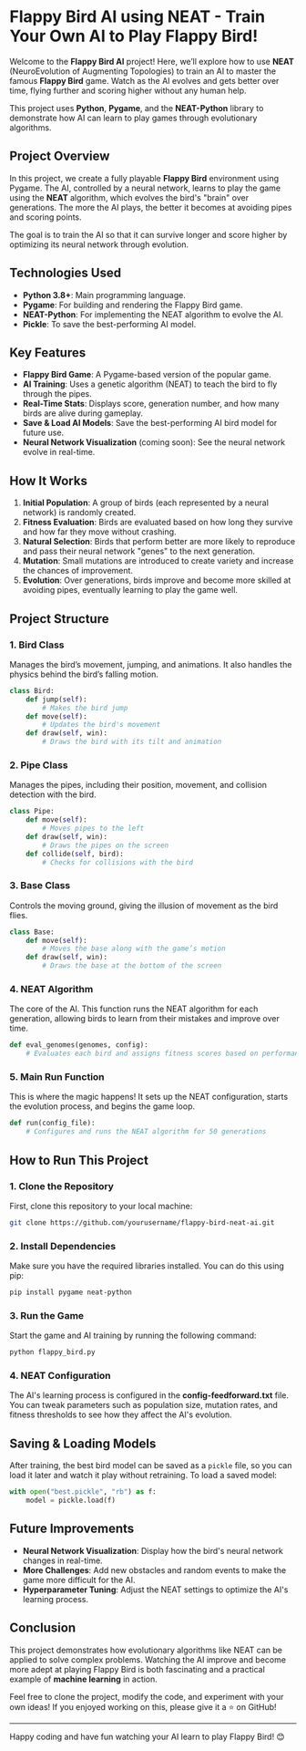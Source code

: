 # Flappy Bird AI using NEAT - Train Your Own AI to Play Flappy Bird!

Welcome to the **Flappy Bird AI** project! Here, we’ll explore how to use **NEAT** (NeuroEvolution of Augmenting Topologies) to train an AI to master the famous **Flappy Bird** game. Watch as the AI evolves and gets better over time, flying further and scoring higher without any human help.

This project uses **Python**, **Pygame**, and the **NEAT-Python** library to demonstrate how AI can learn to play games through evolutionary algorithms.

## Project Overview

In this project, we create a fully playable **Flappy Bird** environment using Pygame. The AI, controlled by a neural network, learns to play the game using the **NEAT** algorithm, which evolves the bird's "brain" over generations. The more the AI plays, the better it becomes at avoiding pipes and scoring points.

The goal is to train the AI so that it can survive longer and score higher by optimizing its neural network through evolution.

## Technologies Used
- **Python 3.8+**: Main programming language.
- **Pygame**: For building and rendering the Flappy Bird game.
- **NEAT-Python**: For implementing the NEAT algorithm to evolve the AI.
- **Pickle**: To save the best-performing AI model.

## Key Features
- **Flappy Bird Game**: A Pygame-based version of the popular game.
- **AI Training**: Uses a genetic algorithm (NEAT) to teach the bird to fly through the pipes.
- **Real-Time Stats**: Displays score, generation number, and how many birds are alive during gameplay.
- **Save & Load AI Models**: Save the best-performing AI bird model for future use.
- **Neural Network Visualization** (coming soon): See the neural network evolve in real-time.

## How It Works

1. **Initial Population**: A group of birds (each represented by a neural network) is randomly created.
2. **Fitness Evaluation**: Birds are evaluated based on how long they survive and how far they move without crashing.
3. **Natural Selection**: Birds that perform better are more likely to reproduce and pass their neural network "genes" to the next generation.
4. **Mutation**: Small mutations are introduced to create variety and increase the chances of improvement.
5. **Evolution**: Over generations, birds improve and become more skilled at avoiding pipes, eventually learning to play the game well.

## Project Structure

### 1. **Bird Class**
Manages the bird’s movement, jumping, and animations. It also handles the physics behind the bird’s falling motion.

```python
class Bird:
    def jump(self):
        # Makes the bird jump
    def move(self):
        # Updates the bird's movement
    def draw(self, win):
        # Draws the bird with its tilt and animation
```

### 2. **Pipe Class**
Manages the pipes, including their position, movement, and collision detection with the bird.

```python
class Pipe:
    def move(self):
        # Moves pipes to the left
    def draw(self, win):
        # Draws the pipes on the screen
    def collide(self, bird):
        # Checks for collisions with the bird
```

### 3. **Base Class**
Controls the moving ground, giving the illusion of movement as the bird flies.

```python
class Base:
    def move(self):
        # Moves the base along with the game’s motion
    def draw(self, win):
        # Draws the base at the bottom of the screen
```

### 4. **NEAT Algorithm**
The core of the AI. This function runs the NEAT algorithm for each generation, allowing birds to learn from their mistakes and improve over time.

```python
def eval_genomes(genomes, config):
    # Evaluates each bird and assigns fitness scores based on performance
```

### 5. **Main Run Function**
This is where the magic happens! It sets up the NEAT configuration, starts the evolution process, and begins the game loop.

```python
def run(config_file):
    # Configures and runs the NEAT algorithm for 50 generations
```

## How to Run This Project

### 1. Clone the Repository
First, clone this repository to your local machine:

```bash
git clone https://github.com/yourusername/flappy-bird-neat-ai.git
```

### 2. Install Dependencies
Make sure you have the required libraries installed. You can do this using pip:

```bash
pip install pygame neat-python
```

### 3. Run the Game
Start the game and AI training by running the following command:

```bash
python flappy_bird.py
```

### 4. NEAT Configuration
The AI's learning process is configured in the **config-feedforward.txt** file. You can tweak parameters such as population size, mutation rates, and fitness thresholds to see how they affect the AI's evolution.

## Saving & Loading Models
After training, the best bird model can be saved as a `pickle` file, so you can load it later and watch it play without retraining. To load a saved model:

```python
with open("best.pickle", "rb") as f:
    model = pickle.load(f)
```

## Future Improvements

- **Neural Network Visualization**: Display how the bird's neural network changes in real-time.
- **More Challenges**: Add new obstacles and random events to make the game more difficult for the AI.
- **Hyperparameter Tuning**: Adjust the NEAT settings to optimize the AI's learning process.

## Conclusion

This project demonstrates how evolutionary algorithms like NEAT can be applied to solve complex problems. Watching the AI improve and become more adept at playing Flappy Bird is both fascinating and a practical example of **machine learning** in action.

Feel free to clone the project, modify the code, and experiment with your own ideas! If you enjoyed working on this, please give it a ⭐ on GitHub!

---

Happy coding and have fun watching your AI learn to play Flappy Bird! 😊

